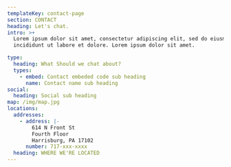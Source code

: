 ```yaml
---
templateKey: contact-page
section: CONTACT
heading: Let's chat.
intro: >+
  Lorem ipsum dolor sit amet, consectetur adipiscing elit, sed do eiusmod tempor
  incididunt ut labore et dolore. Lorem ipsum dolor sit amet.

type:
  heading: What Should we chat about?
  types:
    - embed: Contact embeded code sub heading
      name: Contact name sub heading
social:
  heading: Social sub heading
map: /img/map.jpg
locations:
  addresses:
    - address: |-
        614 N Front St
        Fourth Floor
        Harrisburg, PA 17102
      number: 717-xxx-xxxx
  heading: WHERE WE'RE LOCATED
---
```


